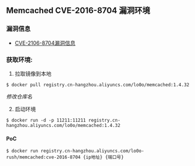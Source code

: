 ## Memcached CVE-2016-8704 漏洞环境

### 漏洞信息

 * [CVE-2106-8704漏洞信息](http://www.talosintelligence.com/reports/TALOS-2016-0219/)

### 获取环境:

1. 拉取镜像到本地

 ```
$ docker pull registry.cn-hangzhou.aliyuncs.com/lo0o/memcached:1.4.32
 ```

*修改仓库名*

2. 启动环境

 ```
$ docker run -d -p 11211:11211 registry.cn-hangzhou.aliyuncs.com/lo0o/memcached:1.4.32
 ```

#### PoC

```
$ docker run registry.cn-hangzhou.aliyuncs.com/lo0o-rush/memcached:cve-2016-8704 {ip地址} {端口号}
```


